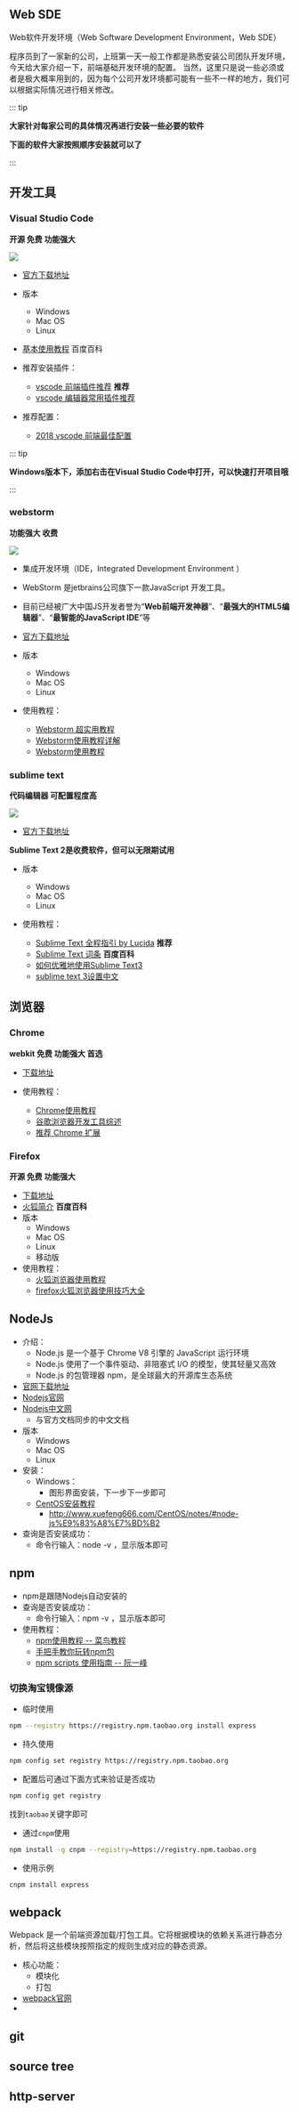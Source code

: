 ## Web SDE 

Web软件开发环境（Web Software Development Environment，Web SDE）

程序员到了一家新的公司，上班第一天一般工作都是熟悉安装公司团队开发环境，今天给大家介绍一下，前端基础开发环境的配置。
当然，这里只是说一些必须或者是极大概率用到的，因为每个公司开发环境都可能有一些不一样的地方，我们可以根据实际情况进行相关修改。

::: tip

**大家针对每家公司的具体情况再进行安装一些必要的软件**

**下面的软件大家按照顺序安装就可以了**

:::

## 开发工具

### Visual Studio Code

**开源 免费 功能强大**

<img src="http://bmob-cdn-4908.b0.upaiyun.com/2018/08/21/3d8309a640f5db0480793f9a3c569772.png" />

* [官方下载地址](https://code.visualstudio.com/)

* 版本
    * Windows
    * Mac OS
    * Linux

* [基本使用教程](https://jingyan.baidu.com/article/2f9b480d890faa41cb6cc208.html) 百度百科

* 推荐安装插件：
    * [vscode 前端插件推荐](https://segmentfault.com/a/1190000011779959)  **推荐**
    * [vscode 编辑器常用插件推荐](https://blog.csdn.net/Che_rish/article/details/78893019) 

* 推荐配置：
    * [2018 vscode 前端最佳配置](https://blog.csdn.net/win7583362/article/details/79315055/)    

::: tip

**Windows版本下，添加右击在Visual Studio Code中打开，可以快速打开项目哦**

:::


### webstorm

**功能强大 收费**

<img src="http://bmob-cdn-4908.b0.upaiyun.com/2018/08/21/a1637ce2406399b8806a82b36c1e71be.png" />

* 集成开发环境（IDE，Integrated Development Environment ）
* WebStorm 是jetbrains公司旗下一款JavaScript 开发工具。
* 目前已经被广大中国JS开发者誉为“**Web前端开发神器**”、“**最强大的HTML5编辑器**”、“**最智能的JavaScript IDE**”等

* [官方下载地址](http://www.jetbrains.com/webstorm/)

* 版本
    * Windows
    * Mac OS
    * Linux

* 使用教程：
    * [Webstorm 超实用教程](https://www.jianshu.com/p/4ce97b360c13)
    * [Webstorm使用教程详解](https://www.cnblogs.com/baiyangyuanzi/p/6761714.html)
    * [Webstorm使用教程](https://cnodejs.org/topic/59a8bffe6c90694908d81592)


### sublime text

**代码编辑器 可配置程度高**

<img src="http://bmob-cdn-4908.b0.upaiyun.com/2018/08/21/b9052d6d406ccd3e80c7f479ec38c5b1.png" />

* [官方下载地址](https://www.sublimetext.com/)

**Sublime Text 2是收费软件，但可以无限期试用**

* 版本
    * Windows
    * Mac OS
    * Linux

* 使用教程：
    * [Sublime Text 全程指引 by Lucida](https://www.cnblogs.com/figure9/p/sublime-text-complete-guide.html)  **推荐**
    * [Sublime Text 词条](https://baike.baidu.com/item/Sublime%20Text) **百度百科**
    * [如何优雅地使用Sublime Text3](https://www.jianshu.com/p/3cb5c6f2421c)
    * [sublime text 3设置中文](https://jingyan.baidu.com/article/9c69d48fea00ca13c9024e18.html)

## 浏览器

### Chrome

**webkit 免费 功能强大 首选**

* [下载地址](https://www.google.cn/chrome/)

* 使用教程：
    * [Chrome使用教程](https://www.jianshu.com/p/7976e4662527)
    * [谷歌浏览器开发工具综述](http://wiki.jikexueyuan.com/project/chrome-devtools/overview.html)
    * [推荐 Chrome 扩展](http://www.runoob.com/w3cnote/chrome-extensions-recommended.html)

### Firefox

**开源 免费 功能强大**

* [下载地址](http://www.firefox.com.cn/)
* [火狐简介](https://baike.baidu.com/item/Mozilla%20Firefox?fromtitle=%E7%81%AB%E7%8B%90%E6%B5%8F%E8%A7%88%E5%99%A8&fromid=213444)     **百度百科**
* 版本
  - Windows
  - Mac OS
  - Linux
  - 移动版
* 使用教程：
  * [火狐浏览器使用教程](https://jingyan.baidu.com/article/9f63fb9161c1ebc8400f0e2e.html)
  * [firefox火狐浏览器使用技巧大全](https://www.kafan.cn/edu/40404504.html)

## NodeJs

* 介绍：
  * Node.js 是一个基于 Chrome V8 引擎的 JavaScript 运行环境
  * Node.js 使用了一个事件驱动、非阻塞式 I/O 的模型，使其轻量又高效
  * Node.js 的包管理器 npm，是全球最大的开源库生态系统
* [官网下载地址](https://nodejs.org/en/)
* [Nodejs官网](https://nodejs.org/en/)
* [Nodejs中文网](http://nodejs.cn/)
  * 与官方文档同步的中文文档
* 版本
  - Windows
  - Mac OS
  - Linux
* 安装：
  * Windows：
    * 图形界面安装，下一步下一步即可
  * [CentOS安装教程](http://www.xuefeng666.com/CentOS/notes/#node-js%E9%83%A8%E7%BD%B2)
    * http://www.xuefeng666.com/CentOS/notes/#node-js%E9%83%A8%E7%BD%B2
* 查询是否安装成功：
  * 命令行输入：node -v ，显示版本即可

## npm

* npm是跟随Nodejs自动安装的
* 查询是否安装成功：
  - 命令行输入：npm  -v ，显示版本即可
* 使用教程：
  * [npm使用教程 -- 菜鸟教程](https://www.runoob.com/nodejs/nodejs-npm.html)
  * [手把手教你玩转npm包](https://blog.csdn.net/uikoo9/article/details/79010842)
  * [npm scripts 使用指南 -- 阮一峰](http://www.ruanyifeng.com/blog/2016/10/npm_scripts.html)

### 切换淘宝镜像源

* 临时使用

```bash
npm --registry https://registry.npm.taobao.org install express
```

* 持久使用

```bash
npm config set registry https://registry.npm.taobao.org
```

* 配置后可通过下面方式来验证是否成功 

```bash
npm config get registry
```

找到`taobao`关键字即可

* 通过`cnpm`使用

```bash
npm install -g cnpm --registry=https://registry.npm.taobao.org
```

* 使用示例 

```bash
cnpm install express
```

## webpack

Webpack 是一个前端资源加载/打包工具。它将根据模块的依赖关系进行静态分析，然后将这些模块按照指定的规则生成对应的静态资源。

* 核心功能：
  * 模块化
  * 打包
* [webpack官网](http://webpack.github.io/)
* []()

## git

## source tree

## http-server